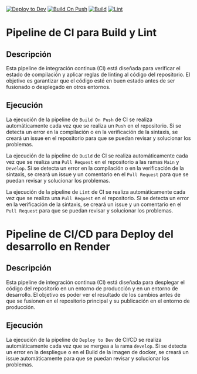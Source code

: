 [![Deploy to Dev](https://github.com/igrowker/i003-adoptree-back/actions/workflows/devdeploy.yml/badge.svg)](https://github.com/igrowker/i003-adoptree-back/actions/workflows/devdeploy.yml)
[![Build On Push](https://github.com/igrowker/i003-adoptree-back/actions/workflows/build-on-push.yml/badge.svg)](https://github.com/igrowker/i003-adoptree-back/actions/workflows/build-on-push.yml)
[![Build](https://github.com/igrowker/i003-adoptree-back/actions/workflows/build.yml/badge.svg)](https://github.com/igrowker/i003-adoptree-back/actions/workflows/build.yml)
[![Lint](https://github.com/igrowker/i003-adoptree-back/actions/workflows/lint.yml/badge.svg)](https://github.com/igrowker/i003-adoptree-back/actions/workflows/lint.yml)

# Pipeline de CI para Build y Lint

## Descripción

Esta pipeline de integración continua (CI) está diseñada para verificar el estado de compilación y aplicar reglas de linting al código del repositorio. El objetivo es garantizar que el código esté en buen estado antes de ser fusionado o desplegado en otros entornos.

## Ejecución

La ejecución de la pipeline de `Build On Push` de CI se realiza automáticamente cada vez que se realiza un `Push` en el repositorio. Si se detecta un error en la compilación o en la verificación de la sintaxis, se creará un issue en el repositorio para que se puedan revisar y solucionar los problemas.

La ejecución de la pipeline de `Build` de CI se realiza automáticamente cada vez que se realiza una `Pull Request` en el repositorio a las ramas `Main` y `Develop`. Si se detecta un error en la compilación o en la verificación de la sintaxis, se creará un issue y un comentario en el `Pull Request` para que se puedan revisar y solucionar los problemas.

La ejecución de la pipeline de `Lint` de CI se realiza automáticamente cada vez que se realiza una `Pull Request` en el repositorio. Si se detecta un error en la verificación de la sintaxis, se creará un issue y un comentario en el `Pull Request` para que se puedan revisar y solucionar los problemas.

# Pipeline de CI/CD para Deploy del desarrollo en Render

## Descripción

Esta pipeline de integración continua (CI) está diseñada para desplegar el código del repositorio en un entorno de producción y en un entorno de desarrollo. El objetivo es poder ver el resultado de los cambios antes de que se fusionen en el repositorio principal y su publicación en el entorno de producción.

## Ejecución

La ejecución de la pipeline de `Deploy to Dev` de CI/CD se realiza automáticamente cada vez que se mergea a la rama `develop`. Si se detecta un error en la despliegue o en el Build de la imagen de docker, se creará un issue automáticamente para que se puedan revisar y solucionar los problemas.

